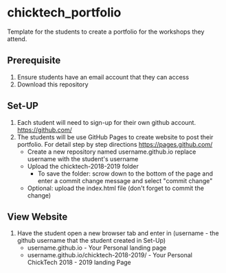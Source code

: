 # chicktech_portfolio
Template for the students to create a portfolio for the workshops they attend.

## Prerequisite
1. Ensure students have an email account that they can access
2. Download this repository 

## Set-UP
1. Each student will need to sign-up for their own github account. https://github.com/
2. The students will be use GitHub Pages to create website to post their portfolio. 
   For detail step by step directions https://pages.github.com/
   - Create a new repository named username.github.io replace username with the student's username
   - Upload the chicktech-2018-2019 folder
     - To save the folder: scrow down to the bottom of the page and enter a commit change message and select "commit change"
   - Optional: upload the index.html file (don't forget to commit the change)
   
## View Website
1. Have the student open a new browser tab and enter in (username - the github username that the student created in Set-Up)
   - username.github.io - Your Personal landing page
   - username.github.io/chicktech-2018-2019/ - Your Personal ChickTech 2018 - 2019 landing Page
